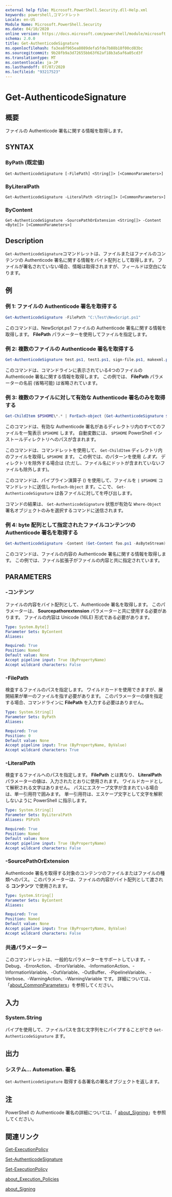 ```yaml
---
external help file: Microsoft.PowerShell.Security.dll-Help.xml
keywords: powershell,コマンドレット
Locale: en-US
Module Name: Microsoft.PowerShell.Security
ms.date: 04/10/2020
online version: https://docs.microsoft.com/powershell/module/microsoft.powershell.security/get-authenticodesignature?view=powershell-7.1&WT.mc_id=ps-gethelp
schema: 2.0.0
title: Get-AuthenticodeSignature
ms.openlocfilehash: fa3ea8f965ea8089defa5fde7b88b18f00cd83bc
ms.sourcegitcommit: 9b28fb9a3d72655bb63f62af18b3a5af6a05cd3f
ms.translationtype: MT
ms.contentlocale: ja-JP
ms.lasthandoff: 07/07/2020
ms.locfileid: "93217523"
---
```

# Get-AuthenticodeSignature

## 概要
ファイルの Authenticode 署名に関する情報を取得します。

## SYNTAX

### ByPath (既定値)

```
Get-AuthenticodeSignature [-FilePath] <String[]> [<CommonParameters>]
```

### ByLiteralPath

```
Get-AuthenticodeSignature -LiteralPath <String[]> [<CommonParameters>]
```

### ByContent

```
Get-AuthenticodeSignature -SourcePathOrExtension <String[]> -Content <Byte[]> [<CommonParameters>]
```

## Description

`Get-AuthenticodeSignature`コマンドレットは、ファイルまたはファイルのコンテンツの Authenticode 署名に関する情報をバイト配列として取得します。 ファイルが署名されていない場合、情報は取得されますが、フィールドは空白になります。

## 例

### 例 1: ファイルの Authenticode 署名を取得する

```powershell
Get-AuthenticodeSignature -FilePath "C:\Test\NewScript.ps1"
```

このコマンドは、NewScript.ps1 ファイルの Authenticode 署名に関する情報を取得します。 **FilePath** パラメーターを使用してファイルを指定します。

### 例 2: 複数のファイルの Authenticode 署名を取得する

```powershell
Get-AuthenticodeSignature test.ps1, test1.ps1, sign-file.ps1, makexml.ps1
```

このコマンドは、コマンドラインに表示されている4つのファイルの Authenticode 署名に関する情報を取得します。 この例では、 **FilePath** パラメーターの名前 (省略可能) は省略されています。

### 例 3: 複数のファイルに対して有効な Authenticode 署名のみを取得する

```powershell
Get-ChildItem $PSHOME\*.* | ForEach-object {Get-AuthenticodeSignature $_} | Where-Object {$_.status -eq "Valid"}
```

このコマンドは、有効な Authenticode 署名があるディレクトリ内のすべてのファイルを一覧表示 `$PSHOME` します。 自動変数には、 `$PSHOME` PowerShell インストールディレクトリへのパスが含まれます。

このコマンドは、コマンドレットを使用して、 `Get-ChildItem` ディレクトリ内のファイルを取得し `$PSHOME` ます。 この例では、のパターンを使用 *します。* ディレクトリを除外する場合は (ただし、ファイル名にドットが含まれていないファイルも除外します)。

このコマンドは、パイプライン演算子 () を使用して、ファイルを `|` `$PSHOME` コマンドレットに送信し `ForEach-Object` ます。ここで、 `Get-AuthenticodeSignature` は各ファイルに対してを呼び出します。

コマンドの結果は、 `Get-AuthenticodeSignature` 状態が有効な `Where-Object` 署名オブジェクトのみを選択するコマンドに送信されます。

### 例 4: byte 配列として指定されたファイルコンテンツの Authenticode 署名を取得する

```powershell
Get-AuthenticodeSignature -Content (Get-Content foo.ps1 -AsByteStream) -SourcePathorExtension ps1
```

このコマンドは、ファイルの内容の Authenticode 署名に関する情報を取得します。 この例では、ファイル拡張子がファイルの内容と共に指定されています。

## PARAMETERS

### -コンテンツ

ファイルの内容をバイト配列として、Authenticode 署名を取得します。 このパラメーターは、 **Sourcepathorextension** パラメーターと共に使用する必要があります。 ファイルの内容は Unicode (16LE) 形式である必要があります。

```yaml
Type: System.Byte[]
Parameter Sets: ByContent
Aliases:

Required: True
Position: Named
Default value: None
Accept pipeline input: True (ByPropertyName)
Accept wildcard characters: False
```

### -FilePath

検査するファイルのパスを指定します。 ワイルドカードを使用できますが、展開結果が単一のファイルを指す必要があります。 このパラメーターの値を指定する場合、コマンドラインに **FilePath** を入力する必要はありません。

```yaml
Type: System.String[]
Parameter Sets: ByPath
Aliases:

Required: True
Position: 0
Default value: None
Accept pipeline input: True (ByPropertyName, ByValue)
Accept wildcard characters: True
```

### -LiteralPath

検査するファイルへのパスを指定します。 **FilePath** とは異なり、 **LiteralPath** パラメーターの値は、入力されたとおりに使用されます。 ワイルドカードとして解釈される文字はありません。 パスにエスケープ文字が含まれている場合は、単一引用符で囲みます。 単一引用符は、エスケープ文字として文字を解釈しないように PowerShell に指示します。

```yaml
Type: System.String[]
Parameter Sets: ByLiteralPath
Aliases: PSPath

Required: True
Position: Named
Default value: None
Accept pipeline input: True (ByPropertyName)
Accept wildcard characters: False
```

### -SourcePathOrExtension

Authenticode 署名を取得する対象のコンテンツのファイルまたはファイルの種類へのパス。 このパラメーターは、ファイルの内容がバイト配列として渡される **コンテンツ** で使用されます。

```yaml
Type: System.String[]
Parameter Sets: ByContent
Aliases:

Required: True
Position: Named
Default value: None
Accept pipeline input: True (ByPropertyName, ByValue)
Accept wildcard characters: False
```

### 共通パラメーター

このコマンドレットは、一般的なパラメーターをサポートしています。-Debug、-ErrorAction、-ErrorVariable、-InformationAction、-InformationVariable、-OutVariable、-OutBuffer、-PipelineVariable、-Verbose、-WarningAction、-WarningVariable です。 詳細については、「[about_CommonParameters](../Microsoft.PowerShell.Core/About/about_CommonParameters.md)」を参照してください。

## 入力

### System.String

パイプを使用して、ファイルパスを含む文字列をにパイプすることができ `Get-AuthenticodeSignature` ます。

## 出力

### システム... Automation. 署名

`Get-AuthenticodeSignature` 取得する各署名の署名オブジェクトを返します。

## 注

PowerShell の Authenticode 署名の詳細については、「 [about_Signing](../Microsoft.PowerShell.Core/About/about_Signing.md)」を参照してください。

## 関連リンク

[Get-ExecutionPolicy](Get-ExecutionPolicy.md)

[Set-AuthenticodeSignature](Set-AuthenticodeSignature.md)

[Set-ExecutionPolicy](Set-ExecutionPolicy.md)

[about_Execution_Policies](../Microsoft.PowerShell.Core/About/about_Execution_Policies.md)

[about_Signing](../Microsoft.PowerShell.Core/About/about_Signing.md)


